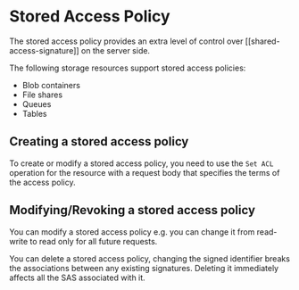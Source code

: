 # Stored Access Policy

The stored access policy provides an extra level of control over [[shared-access-signature]] on the server side.

The following storage resources support stored access policies:

- Blob containers
- File shares
- Queues
- Tables

## Creating a stored access policy

To create or modify a stored access policy, you need to use the `Set ACL` operation for the resource with a request body that specifies the terms of the access policy.

## Modifying/Revoking a stored access policy

You can modify a stored access policy e.g. you can change it from read-write to read only for all future requests.

You can delete a stored access policy, changing the signed identifier breaks the associations between any existing signatures. Deleting it immediately affects all the SAS associated with it.
